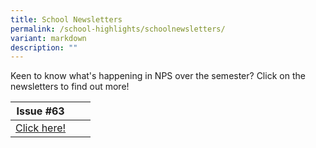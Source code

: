 ```yaml
---
title: School Newsletters
permalink: /school-highlights/schoolnewsletters/
variant: markdown
description: ""
---
```

Keen to know what's happening in NPS over the semester? Click on the newsletters to find out more!



| Issue #63 |  |  |
| -------- | -------- | -------- |
| [Click here!]()    |    |    |

